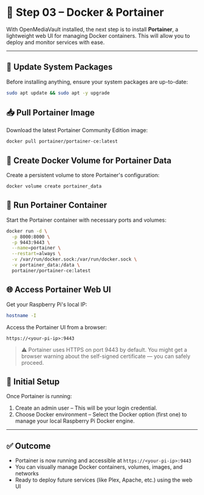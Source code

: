 # 🐳 Step 03 – Docker & Portainer 

With OpenMediaVault installed, the next step is to install **Portainer**, a lightweight web UI for managing Docker containers. This will allow you to deploy and monitor services with ease.

---

## 🔄 Update System Packages

Before installing anything, ensure your system packages are up-to-date:

```bash
sudo apt update && sudo apt -y upgrade
```

## 📥 Pull Portainer Image

Download the latest Portainer Community Edition image:

```bash
docker pull portainer/portainer-ce:latest
```

## 💾 Create Docker Volume for Portainer Data

Create a persistent volume to store Portainer's configuration:

```bash
docker volume create portainer_data
```

## 🚀 Run Portainer Container

Start the Portainer container with necessary ports and volumes:

```bash
docker run -d \
  -p 8000:8000 \
  -p 9443:9443 \
  --name=portainer \
  --restart=always \
  -v /var/run/docker.sock:/var/run/docker.sock \
  -v portainer_data:/data \
  portainer/portainer-ce:latest
```

## 🌐 Access Portainer Web UI

Get your Raspberry Pi's local IP:

```bash
hostname -I
```

Access the Portainer UI from a browser:

`https://<your-pi-ip>:9443`

> ⚠️ Portainer uses HTTPS on port 9443 by default. You might get a browser warning about the self-signed certificate — you can safely proceed.

## 👤 Initial Setup

Once Portainer is running:
1. Create an admin user – This will be your login credential.
2. Choose Docker environment – Select the Docker option (first one) to manage your local Raspberry Pi Docker engine.

---

## ✅ Outcome

- Portainer is now running and accessible at `https://<your-pi-ip>:9443`
- You can visually manage Docker containers, volumes, images, and networks
- Ready to deploy future services (like Plex, Apache, etc.) using the web UI
